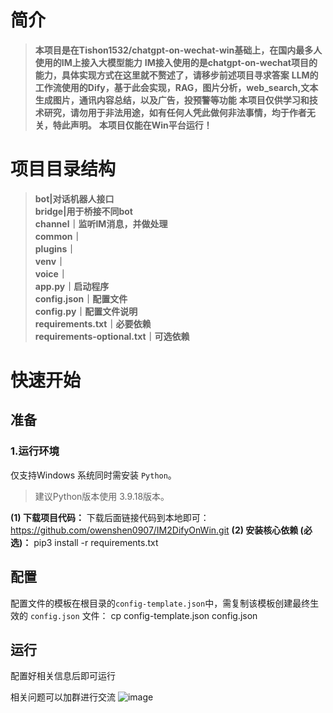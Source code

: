 # 简介

> **本项目是在Tishon1532/chatgpt-on-wechat-win基础上，在国内最多人使用的IM上接入大模型能力**
> **IM接入使用的是chatgpt-on-wechat项目的能力，具体实现方式在这里就不赘述了，请移步前述项目寻求答案**
> **LLM的工作流使用的Dify，基于此会实现，RAG，图片分析，web_search,文本生成图片，通讯内容总结，以及广告，投预警等功能**
> **本项目仅供学习和技术研究，请勿用于非法用途，如有任何人凭此做何非法事情，均于作者无关，特此声明。**
> **本项目仅能在Win平台运行！**

# 项目目录结构
>**bot|对话机器人接口**  
>**bridge|用于桥接不同bot**  
>**channel｜监听IM消息，并做处理**  
>**common｜**  
>**plugins｜**  
>**venv｜**  
>**voice｜**  
>**app.py｜启动程序**  
>**config.json｜配置文件**  
>**config.py｜配置文件说明**  
>**requirements.txt｜必要依赖**  
>**requirements-optional.txt｜可选依赖**  

# 快速开始

## 准备

### 1.运行环境

仅支持Windows 系统同时需安装 `Python`。
> 建议Python版本使用 3.9.18版本。

**(1) 下载项目代码：**
下载后面链接代码到本地即可：https://github.com/owenshen0907/IM2DifyOnWin.git
**(2) 安装核心依赖 (必选)：**
pip3 install -r requirements.txt

## 配置
配置文件的模板在根目录的`config-template.json`中，需复制该模板创建最终生效的 `config.json` 文件：
  cp config-template.json config.json
## 运行
配置好相关信息后即可运行


相关问题可以加群进行交流
![image](https://github.com/user-attachments/assets/9505658c-5f92-413f-bdac-82331876528d)

